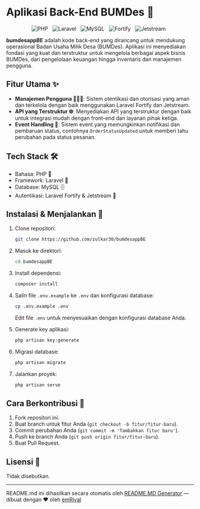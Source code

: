 # Aplikasi Back-End BUMDes 🏢

<p align="center">
  <img style="margin-right: 8px;" src="https://img.shields.io/badge/PHP-777BB4?style=for-the-badge&logo=php&logoColor=white" alt="PHP">
  <img style="margin-right: 8px;" src="https://img.shields.io/badge/Laravel-FF2D20?style=for-the-badge&logo=laravel&logoColor=white" alt="Laravel">
  <img style="margin-right: 8px;" src="https://img.shields.io/badge/MySQL-005C84?style=for-the-badge&logo=mysql&logoColor=white" alt="MySQL">
  <img style="margin-right: 8px;" src="https://img.shields.io/badge/Fortify-228BE6?style=for-the-badge&logoColor=white" alt="Fortify">
  <img style="margin-right: 8px;" src="https://img.shields.io/badge/Jetstream-DC3545?style=for-the-badge&logoColor=white" alt="Jetstream">
</p>

**bumdesappBE** adalah kode back-end yang dirancang untuk mendukung operasional Badan Usaha Milik Desa (BUMDes). Aplikasi ini menyediakan fondasi yang kuat dan terstruktur untuk mengelola berbagai aspek bisnis BUMDes, dari pengelolaan keuangan hingga inventaris dan manajemen pengguna.

## Fitur Utama ✨

*   **Manajemen Pengguna 🧑‍🤝‍🧑**: Sistem otentikasi dan otorisasi yang aman dan terkelola dengan baik menggunakan Laravel Fortify dan Jetstream.
*   **API yang Terstruktur 🌐**: Menyediakan API yang terstruktur dengan baik untuk integrasi mudah dengan front-end dan layanan pihak ketiga.
*   **Event Handling 📢**: Sistem event yang memungkinkan notifikasi dan pembaruan status, contohnya `OrderStatusUpdated` untuk memberi tahu perubahan pada status pesanan.

## Tech Stack 🛠️

*   Bahasa: PHP 🐘
*   Framework: Laravel 🚀
*   Database: MySQL 🗄️
*   Autentikasi: Laravel Fortify & Jetstream 🔐

## Instalasi & Menjalankan 🚀

1.  Clone repositori:
    ```bash
    git clone https://github.com/zulkar30/bumdesappBE
    ```
2.  Masuk ke direktori:
    ```bash
    cd bumdesappBE
    ```
3.  Install dependensi:
    ```bash
    composer install
    ```
4.  Salin file `.env.example` ke `.env` dan konfigurasi database:
    ```bash
    cp .env.example .env
    ```
    Edit file `.env` untuk menyesuaikan dengan konfigurasi database Anda.
5.  Generate key aplikasi:
    ```bash
    php artisan key:generate
    ```

6.  Migrasi database:
    ```bash
    php artisan migrate
    ```

7.  Jalankan proyek:
    ```bash
    php artisan serve
    ```

## Cara Berkontribusi 🤝

1.  Fork repositori ini.
2.  Buat branch untuk fitur Anda (`git checkout -b fitur/fitur-baru`).
3.  Commit perubahan Anda (`git commit -m 'Tambahkan fitur baru'`).
4.  Push ke branch Anda (`git push origin fitur/fitur-baru`).
5.  Buat Pull Request.

## Lisensi 📄

Tidak disebutkan.


---
README.md ini dihasilkan secara otomatis oleh [README.MD Generator](https://github.com/emRival) — dibuat dengan ❤️ oleh [emRival](https://github.com/emRival)
